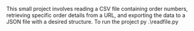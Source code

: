 This small project involves reading a CSV file containing order numbers, retrieving specific order details from a URL, and exporting the data to a JSON file with a desired structure.
To run the project py .\readfile.py
